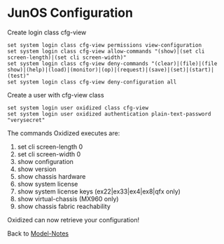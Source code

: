 JunOS Configuration
===================

Create login class cfg-view

```text
set system login class cfg-view permissions view-configuration
set system login class cfg-view allow-commands "(show)|(set cli screen-length)|(set cli screen-width)"
set system login class cfg-view deny-commands "(clear)|(file)|(file show)|(help)|(load)|(monitor)|(op)|(request)|(save)|(set)|(start)|(test)"
set system login class cfg-view deny-configuration all
```

Create a user with cfg-view class

```text
set system login user oxidized class cfg-view
set system login user oxidized authentication plain-text-password "verysecret"
```

The commands Oxidized executes are:

1. set cli screen-length 0
2. set cli screen-width 0
3. show configuration
4. show version
5. show chassis hardware
6. show system license
7. show system license keys (ex22|ex33|ex4|ex8|qfx only)
8. show virtual-chassis (MX960 only)
9. show chassis fabric reachability

Oxidized can now retrieve your configuration!

Back to [Model-Notes](README.md)
